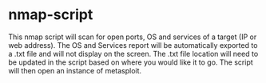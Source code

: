 # nmap-script
This nmap script will scan for open ports, OS and services of a target (IP or web address). The OS and Services report will be automatically exported to a .txt file and will not display on the screen. The .txt file location will need to be updated in the script based on where you would like it to go. The script will then open an instance of metasploit.

